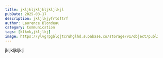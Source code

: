 ```yaml
---
title: jkljkljkljkljkljlkjl
pubDate: 2025-03-17
description: jkljlkjyfrtdftrf
author: Laurence Blondeau
category: Communication
tags: [klkmk,jkljlkj]
image: https://ylvgrpgblqjtcruhglhd.supabase.co/storage/v1/object/public/far-filament/files/images.jpg-2bcfd8f9a21d94e46c04275cc38d070e.jpg
---
```


jkljkljkljklj